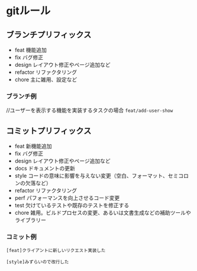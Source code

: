 # gitルール
## ブランチプリフィックス

- feat 機能追加
- fix バグ修正
- design レイアウト修正やページ追加など
- refactor リファクタリング
- chore 主に雑用、設定など

### ブランチ例

//ユーザーを表示する機能を実装するタスクの場合
```feat/add-user-show```

## コミットプリフィックス

- feat 新機能追加
- fix バグ修正
- design レイアウト修正やページ追加など
- docs ドキュメントの更新
- style コードの意味に影響を与えない変更（空白、フォーマット、セミコロンの欠落など）
- refactor リファクタリング
- perf パフォーマンスを向上させるコード変更
- test 欠けているテストや既存のテストを修正する
- chore 雑用。ビルドプロセスの変更、あるいは文書生成などの補助ツールやライブラリー

### コミット例

```[feat]クライアントに新しいリクエスト実装した```

```[style]みずらいので改行した```
